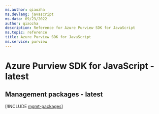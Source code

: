 ```yaml
---
ms.author: qiaozha
ms.devlang: javascript
ms.data: 09/23/2022
author: qiaozha
description: Reference for Azure Purview SDK for JavaScript
ms.topic: reference
title: Azure Purview SDK for JavaScript
ms.service: purview
---
```

# Azure Purview SDK for JavaScript - latest

## Management packages - latest
[!INCLUDE [mgmt-packages](purview-mgmt-index.md)]